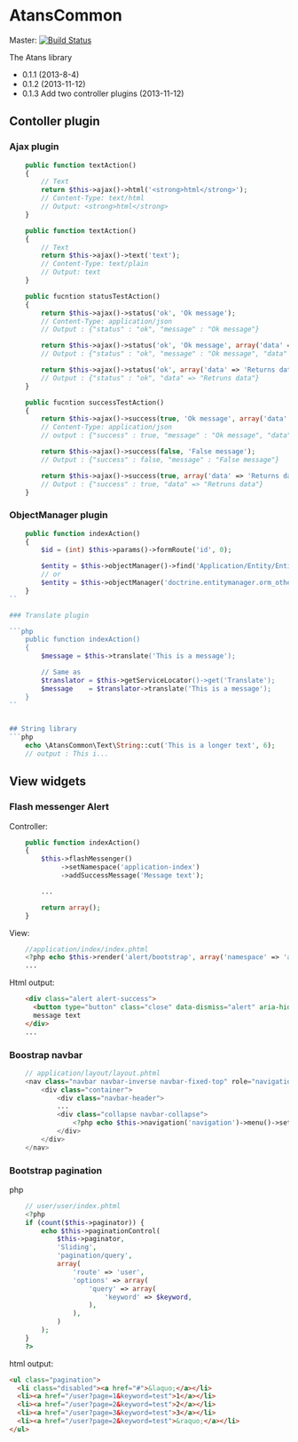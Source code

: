 AtansCommon
===========

Master: [![Build Status](https://secure.travis-ci.org/atans/AtansCommon.png?branch=master)](http://travis-ci.org/atans/AtansCommon)

The Atans library

- 0.1.1 (2013-8-4)
- 0.1.2 (2013-11-12)
- 0.1.3 Add two controller plugins (2013-11-12)

## Contoller plugin

### Ajax plugin
```php
    public function textAction()
    {
        // Text
        return $this->ajax()->html('<strong>html</strong>');
        // Content-Type: text/html
        // Output: <strong>html</strong>
    }

    public function textAction()
    {
        // Text
        return $this->ajax()->text('text');
        // Content-Type: text/plain
        // Output: text
    }

    public fucntion statusTestAction()
    {
        return $this->ajax()->status('ok', 'Ok message');
        // Content-Type: application/json
        // Output : {"status" : "ok", "message" : "Ok message"}

        return $this->ajax()->status('ok', 'Ok message', array('data' => 'Returns data'));
        // Output : {"status" : "ok", "message" : "Ok message", "data" => "Retruns data"}

        return $this->ajax()->status('ok', array('data' => 'Returns data'));
        // Output : {"status" : "ok", "data" => "Retruns data"}
    }

    public fucntion successTestAction()
    {
        return $this->ajax()->success(true, 'Ok message', array('data' => 'Returns data'));
        // Content-Type: application/json
        // output : {"success" : true, "message" : "Ok message", "data" => "Retruns data"}

        return $this->ajax()->success(false, 'False message');
        // Output : {"success" : false, "message" : "False message"}

        return $this->ajax()->success(true, array('data' => 'Returns data'));
        // Output : {"success" : true, "data" => "Retruns data"}
    }
```

### ObjectManager plugin

```php
    public function indexAction()
    {
        $id = (int) $this->params()->formRoute('id', 0);

        $entity = $this->objectManager()->find('Application/Entity/EntityName', $id);
        // or
        $entity = $this->objectManager('doctrine.entitymanager.orm_other')->find('Application/Entity/EntityName', $id);
    }
``

### Translate plugin

```php
    public function indexAction()
    {
        $message = $this->translate('This is a message');

        // Same as
        $translator = $this->getServiceLocator()->get('Translate');
        $message    = $translator->translate('This is a message');
    }
``


## String library
```php
    echo \AtansCommon\Text\String::cut('This is a longer text', 6);
    // output : This i...
```

## View widgets

### Flash messenger Alert

Controller:

```php
    public function indexAction()
    {
        $this->flashMessenger()
             ->setNamespace('application-index')
             ->addSuccessMessage('Message text');

        ...

        return array();
    }
```

View:

```php
    //application/index/index.phtml
    <?php echo $this->render('alert/bootstrap', array('namespace' => 'application-index')) ?>
    ...
```

Html output:

```html
    <div class="alert alert-success">
      <button type="button" class="close" data-dismiss="alert" aria-hidden="true">&times;</button>
      message text
    </div>
    ...
```

### Boostrap navbar


```php
    // application/layout/layout.phtml
    <nav class="navbar navbar-inverse navbar-fixed-top" role="navigation">
        <div class="container">
            <div class="navbar-header">
            ...
            <div class="collapse navbar-collapse">
                <?php echo $this->navigation('navigation')->menu()->setPartial(array('navigation/bootstrap', 'default'))->render() ?>
            </div>
        </div>
    </nav>
```

### Bootstrap pagination

php

```php
    // user/user/index.phtml
    <?php
    if (count($this->paginator)) {
        echo $this->paginationControl(
            $this->paginator,
            'Sliding',
            'pagination/query',
            array(
                'route' => 'user',
                'options' => array(
                    'query' => array(
                        'keyword' => $keyword,
                    ),
                ),
            )
        );
    }
    ?>
```

html output:

```html
<ul class="pagination">
  <li class="disabled"><a href="#">&laquo;</a></li>
  <li><a href="/user?page=1&keyword=test">1</a></li>
  <li><a href="/user?page=2&keyword=test">2</a></li>
  <li><a href="/user?page=3&keyword=test">3</a></li>
  <li><a href="/user?page=2&keyword=test">&raquo;</a></li>
</ul>
```





